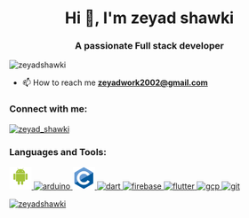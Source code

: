<h1 align="center">Hi 👋, I'm zeyad shawki</h1>
<h3 align="center">A passionate Full stack developer</h3>

<p align="left"> <img src="https://komarev.com/ghpvc/?username=zeyadshawki&label=Profile%20views&color=0e75b6&style=flat" alt="zeyadshawki" /> </p>

- 📫 How to reach me **zeyadwork2002@gmail.com**

<h3 align="left">Connect with me:</h3>
<p align="left">

<a href="https://www.linkedin.com/in/zeyad-shawki-907331277/" target="blank"><img align="center" src="https://banner2.cleanpng.com/20180518/yk/kisspng-computer-icons-linkedin-5aff0283a31f04.0344839015266617636682.jpg" alt="zeyad_shawki" height="30" width="40" /></a>


<h3 align="left">Languages and Tools:</h3>
<p align="left"> <a href="https://developer.android.com" target="_blank" rel="noreferrer"> <img src="https://raw.githubusercontent.com/devicons/devicon/master/icons/android/android-original-wordmark.svg" alt="android" width="40" height="40"/> </a> <a href="https://www.arduino.cc/" target="_blank" rel="noreferrer"> <img src="https://cdn.worldvectorlogo.com/logos/arduino-1.svg" alt="arduino" width="40" height="40"/> </a> <a href="https://www.cprogramming.com/" target="_blank" rel="noreferrer"> <img src="https://raw.githubusercontent.com/devicons/devicon/master/icons/c/c-original.svg" alt="c" width="40" height="40"/> </a> <a href="https://dart.dev" target="_blank" rel="noreferrer"> <img src="https://www.vectorlogo.zone/logos/dartlang/dartlang-icon.svg" alt="dart" width="40" height="40"/> </a> <a href="https://firebase.google.com/" target="_blank" rel="noreferrer"> <img src="https://www.vectorlogo.zone/logos/firebase/firebase-icon.svg" alt="firebase" width="40" height="40"/> </a> <a href="https://flutter.dev" target="_blank" rel="noreferrer"> <img src="https://www.vectorlogo.zone/logos/flutterio/flutterio-icon.svg" alt="flutter" width="40" height="40"/> </a> <a href="https://cloud.google.com" target="_blank" rel="noreferrer"> <img src="https://www.vectorlogo.zone/logos/google_cloud/google_cloud-icon.svg" alt="gcp" width="40" height="40"/> </a> <a href="https://git-scm.com/" target="_blank" rel="noreferrer"> <img src="https://www.vectorlogo.zone/logos/git-scm/git-scm-icon.svg" alt="git" width="40" height="40"/> </a> <a href="https://www.w3.org/html/" target="_blank" rel="noreferrer">
<p><img align="center" src="https://github-readme-stats.vercel.app/api/top-langs?username=zeyadshawki&show_icons=true&locale=en&layout=compact" alt="zeyadshawki" /></p>
